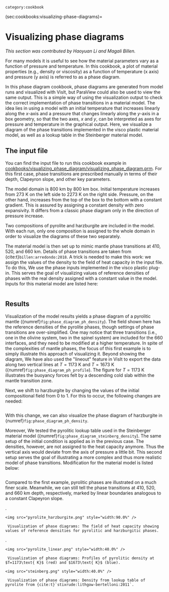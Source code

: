 ```{tags}
category:cookbook
```

(sec:cookbooks:visualizing-phase-diagrams)=
# Visualizing phase diagrams

*This section was contributed by Haoyuan Li and Magali Billen.*

For many models it is useful to see how the material parameters vary as a
function of pressure and temperature. In this cookbook, a plot of material
properties (e.g., density or viscosity) as a function of temperature (x axis)
and pressure (y axis) is referred to as a phase diagram.

In this phase diagram cookbook, phase diagrams are generated from model runs
and visualized with VisIt, but ParaView could also be used to view the same
output. This is a simple way of using the visualization output to check the
correct implementation of phase transitions in a material model. The idea lies
in using a model with an initial temperature that increases linearly along the
$x$-axis and a pressure that changes linearly along the $y$-axis in a box
geometry, so that the two axes, $x$ and $y$, can be interpreted as axes for
pressure and temperature in the graphical output. Here, we visualize a diagram
of the phase transitions implemented in the visco plastic material model, as
well as a lookup table in the Steinberger material model.

## The input file

You can find the input file to run this cookbook example in
[cookbooks/visualizing_phase_diagram/visualizing_phase_diagram.prm](https://www.github.com/geodynamics/aspect/blob/main/cookbooks/visualizing_phase_diagram/visualizing_phase_diagram.prm). For
this first case, phase transitions are prescribed manually in terms of their
depth, Clapeyron slope, and other key parameters.

The model domain is 800 km by 800 km box. Initial temperature increases from
273&nbsp;K on the left side to 2273&nbsp;K on the right side. Pressure, on the
other hand, increases from the top of the box to the bottom with a constant
gradient. This is assured by assigning a constant density with zero
expansivity. It differs from a classic phase diagram only in the direction of
pressure increase.

Two compositions of pyrolite and harzburgite are included in the model. With
each run, only one composition is assigned to the whole domain in order to
visualize the diagrams of these two separately.

The material model is then set up to mimic mantle phase transitions at 410,
520, and 660&nbsp;km. Details of phase transitions are taken from {cite:t}`billen:arredondo:2018`.
A trick is needed to make this work: we assign the values of
the density to the field of heat capacity in the input file. To do this, We
use the phase inputs implemented in the visco plastic plug-in. This serves the
goal of visualizing values of reference densities of phases with the real
density assigned with a constant value in the model. Inputs for this material
model are listed here:

```{literalinclude} material_model.prm
```

## Results

Visualization of the model results yields a phase diagram of a pyrolitic
mantle ({numref}`fig:phase_diagram_ph_density`). The field shown here has the reference densities of the
pyrolite phases, though settings of phase transitions are over-simplified. One
may notice that three transitions (i.e., one in the olivine system, two in the
spinel system) are included for the 660 interfaces, and they need to be
modified at a higher temperature. In spite of the complexities of mantle
phases, the focus of this first example is to simply illustrate this approach
of visualizing it. Beyond showing the diagram, We have also used the
"lineout" feature in VisIt to export the data along two vertical
lines at $T = 1173\text{ K}$ and $T = 1673\text{ K}$ ({numref}`fig:phase_diagram_ph_profile`). The figure
for $T = 1173\text{ K}$ illustrates the buoyancy forces felt by a descending
cold slab within the mantle transition zone.

Next, we shift to harzburgite by changing the values of the initial
compositional field from 0 to 1. For this to occur, the following changes are
needed:

```{literalinclude} harzburgite.prm
```

With this change, we can also visualize the phase diagram of harzburgite in
{numref}`fig:phase_diagram_ph_density`.

Moreover, We tested the pyrolitic lookup table used in the Steinberger material
model ({numref}`fig:phase_diagram_steinberg_density`). The same setup of the initial condition is applied as in
the previous case. The densities, however, are not assigned to the heat
capacity anymore. Thus the vertical axis would deviate from the axis of
pressure a little bit. This second setup serves the goal of illustrating a
more complex and thus more realistic model of phase transitions. Modification
for the material model is listed below:

```{literalinclude} steinberg.prm
```

Compared to the first example, pyrolitic phases are illustrated on a much
finer scale. Meanwhile, we can still tell the phase transitions at 410, 520,
and $660\text{ km}$ depth, respectively, marked by linear boundaries analogous
to a constant Clapeyron slope.

.

```{figure-md} fig:phase_diagram_ph_density
<img src="pyrolite_harzburgite.png" style="width:90.0%" />

 Visualization of phase diagrams: The field of heat capacity showing values of reference densities for pyrolitic and harzburgitic phases.
```
.

```{figure-md} fig:phase_diagram_ph_profile
<img src="pyrolite_linear.png" style="width:40.0%" />

 Visualization of phase diagrams: Profiles of pyrolitic density at $T=1173\text{ K}$ (red) and $1673\text{ K}$ (blue).
```

```{figure-md} fig:phase_diagram_steinberg_density
<img src="steinberg.png" style="width:40.0%" />

 Visualization of phase diagrams: Density from lookup table of pyrolite from {cite:t}`stixrude:lithgow-bertelloni:2011`.
```
